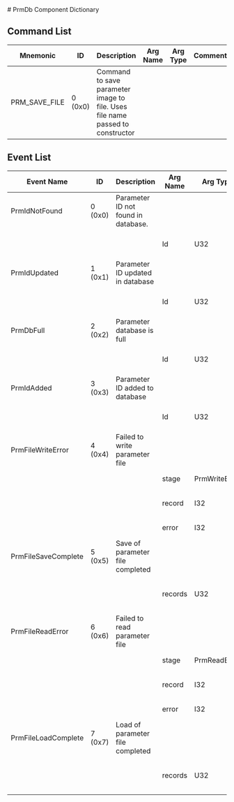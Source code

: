 <title>PrmDb Component Dictionary</title>
# PrmDb Component Dictionary


## Command List

|Mnemonic|ID|Description|Arg Name|Arg Type|Comment
|---|---|---|---|---|---|
|PRM_SAVE_FILE|0 (0x0)|Command to save parameter image to file. Uses file name passed to constructor| | |


## Event List

|Event Name|ID|Description|Arg Name|Arg Type|Arg Size|Description
|---|---|---|---|---|---|---|
|PrmIdNotFound|0 (0x0)|Parameter ID not found in database.| | | | |
| | | |Id|U32||The parameter ID|
|PrmIdUpdated|1 (0x1)|Parameter ID updated in database| | | | |
| | | |Id|U32||The parameter ID|
|PrmDbFull|2 (0x2)|Parameter database is full| | | | |
| | | |Id|U32||The parameter ID|
|PrmIdAdded|3 (0x3)|Parameter ID added to database| | | | |
| | | |Id|U32||The parameter ID|
|PrmFileWriteError|4 (0x4)|Failed to write parameter file| | | | |
| | | |stage|PrmWriteError||The write stage|
| | | |record|I32||The record that had the failure|
| | | |error|I32||The error code|
|PrmFileSaveComplete|5 (0x5)|Save of parameter file completed| | | | |
| | | |records|U32||The number of records saved|
|PrmFileReadError|6 (0x6)|Failed to read parameter file| | | | |
| | | |stage|PrmReadError||The write stage|
| | | |record|I32||The record that had the failure|
| | | |error|I32||The error code|
|PrmFileLoadComplete|7 (0x7)|Load of parameter file completed| | | | |
| | | |records|U32||The number of records loaded|
